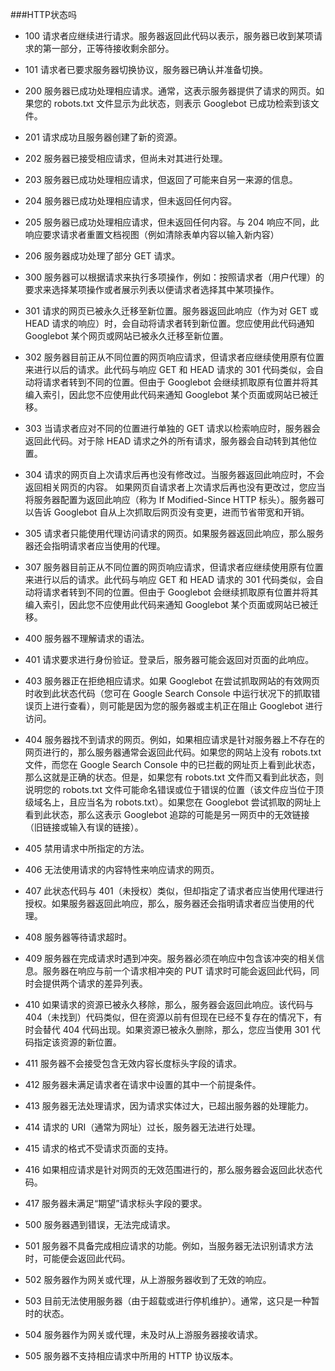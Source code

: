 ###HTTP状态吗
* 100 请求者应继续进行请求。服务器返回此代码以表示，服务器已收到某项请求的第一部分，正等待接收剩余部分。

* 101 请求者已要求服务器切换协议，服务器已确认并准备切换。

* 200 服务器已成功处理相应请求。通常，这表示服务器提供了请求的网页。如果您的 robots.txt 文件显示为此状态，则表示 Googlebot 已成功检索到该文件。

* 201 请求成功且服务器创建了新的资源。

* 202 服务器已接受相应请求，但尚未对其进行处理。

* 203 服务器已成功处理相应请求，但返回了可能来自另一来源的信息。

* 204 服务器已成功处理相应请求，但未返回任何内容。

* 205 服务器已成功处理相应请求，但未返回任何内容。与 204 响应不同，此响应要求请求者重置文档视图（例如清除表单内容以输入新内容）

* 206 服务器成功处理了部分 GET 请求。

* 300 服务器可以根据请求来执行多项操作，例如：按照请求者（用户代理）的要求来选择某项操作或者展示列表以便请求者选择其中某项操作。

* 301 请求的网页已被永久迁移至新位置。服务器返回此响应（作为对 GET 或 HEAD 请求的响应）时，会自动将请求者转到新位置。您应使用此代码通知 Googlebot 某个网页或网站已被永久迁移至新位置。

* 302 服务器目前正从不同位置的网页响应请求，但请求者应继续使用原有位置来进行以后的请求。此代码与响应 GET 和 HEAD 请求的 301 代码类似，会自动将请求者转到不同的位置。但由于 Googlebot 会继续抓取原有位置并将其编入索引，因此您不应使用此代码来通知 Googlebot 某个页面或网站已被迁移。

* 303 当请求者应对不同的位置进行单独的 GET 请求以检索响应时，服务器会返回此代码。对于除 HEAD 请求之外的所有请求，服务器会自动转到其他位置。

* 304 请求的网页自上次请求后再也没有修改过。当服务器返回此响应时，不会返回相关网页的内容。
如果网页自请求者上次请求后再也没有更改过，您应当将服务器配置为返回此响应（称为 If Modified-Since HTTP 标头）。服务器可以告诉 Googlebot 自从上次抓取后网页没有变更，进而节省带宽和开销。

* 305 请求者只能使用代理访问请求的网页。如果服务器返回此响应，那么服务器还会指明请求者应当使用的代理。

* 307 服务器目前正从不同位置的网页响应请求，但请求者应继续使用原有位置来进行以后的请求。此代码与响应 GET 和 HEAD 请求的 301 代码类似，会自动将请求者转到不同的位置。但由于 Googlebot 会继续抓取原有位置并将其编入索引，因此您不应使用此代码来通知 Googlebot 某个页面或网站已被迁移。

* 400 服务器不理解请求的语法。

* 401 请求要求进行身份验证。登录后，服务器可能会返回对页面的此响应。

* 403 服务器正在拒绝相应请求。如果 Googlebot 在尝试抓取网站的有效网页时收到此状态代码（您可在 Google Search Console 中运行状况下的抓取错误页上进行查看），则可能是因为您的服务器或主机正在阻止 Googlebot 进行访问。

* 404 服务器找不到请求的网页。例如，如果相应请求是针对服务器上不存在的网页进行的，那么服务器通常会返回此代码。如果您的网站上没有 robots.txt 文件，而您在 Google Search Console 中的已拦截的网址页上看到此状态，那么这就是正确的状态。但是，如果您有 robots.txt 文件而又看到此状态，则说明您的 robots.txt 文件可能命名错误或位于错误的位置（该文件应当位于顶级域名上，且应当名为 robots.txt）。如果您在 Googlebot 尝试抓取的网址上看到此状态，那么这表示 Googlebot 追踪的可能是另一网页中的无效链接（旧链接或输入有误的链接）。

* 405 禁用请求中所指定的方法。

* 406 无法使用请求的内容特性来响应请求的网页。

* 407 此状态代码与 401（未授权）类似，但却指定了请求者应当使用代理进行授权。如果服务器返回此响应，那么，服务器还会指明请求者应当使用的代理。

* 408 服务器等待请求超时。

* 409 服务器在完成请求时遇到冲突。服务器必须在响应中包含该冲突的相关信息。服务器在响应与前一个请求相冲突的 PUT 请求时可能会返回此代码，同时会提供两个请求的差异列表。

* 410 如果请求的资源已被永久移除，那么，服务器会返回此响应。该代码与 404（未找到）代码类似，但在资源以前有但现在已经不复存在的情况下，有时会替代 404 代码出现。如果资源已被永久删除，那么，您应当使用 301 代码指定该资源的新位置。

* 411 服务器不会接受包含无效内容长度标头字段的请求。

* 412 服务器未满足请求者在请求中设置的其中一个前提条件。
 
* 413 服务器无法处理请求，因为请求实体过大，已超出服务器的处理能力。
 
* 414 请求的 URI（通常为网址）过长，服务器无法进行处理。
 
* 415 请求的格式不受请求页面的支持。 
 
* 416 如果相应请求是针对网页的无效范围进行的，那么服务器会返回此状态代码。 
 
* 417 服务器未满足“期望”请求标头字段的要求。 
 
* 500 服务器遇到错误，无法完成请求。

* 501 服务器不具备完成相应请求的功能。例如，当服务器无法识别请求方法时，可能便会返回此代码。

* 502 服务器作为网关或代理，从上游服务器收到了无效的响应。

* 503 目前无法使用服务器（由于超载或进行停机维护）。通常，这只是一种暂时的状态。

* 504 服务器作为网关或代理，未及时从上游服务器接收请求。

* 505 服务器不支持相应请求中所用的 HTTP 协议版本。